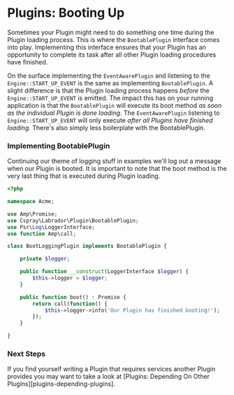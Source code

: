 # Plugins: Booting Up

Sometimes your Plugin might need to do something one time during the Plugin loading process. This is where the 
`BootablePlugin` interface comes into play. Implementing this interface ensures that your Plugin has an opportunity to 
complete its task after all other Plugin loading procedures have finished.

On the surface implementing the `EventAwarePlugin` and listening to the `Engine::START_UP_EVENT` is the same as 
implementing `BootablePlugin`. A slight difference is that the Plugin loading process happens _before_ the 
`Engine::START_UP_EVENT` is emitted. The impact this has on your running application is that the `BootablePlugin` will 
execute its boot method _as soon as the individual Plugin is done loading_. The `EventAwarePlugin` listening to `Engine::START_UP_EVENT` 
will only execute _after all Plugins have finished loading_. There's also simply less boilerplate with the BootablePlugin.

### Implementing BootablePlugin

Continuing our theme of logging stuff in examples we'll log out a message when our Plugin is booted. It is important to 
note that the boot method is the very last thing that is executed during Plugin loading.

```php
<?php

namespace Acme;

use Amp\Promise;
use Cspray\Labrador\Plugin\BootablePlugin;
use Psr\Log\LoggerInterface;
use function Amp\call;

class BootLoggingPlugin implements BootablePlugin {

    private $logger;

    public function __construct(LoggerInterface $logger) {
        $this->logger = $logger;
    }

    public function boot() : Promise {
        return call(function() {
            $this->logger->info('Our Plugin has finished booting!'); 
        }); 
    }

}
```

### Next Steps

If you find yourself writing a Plugin that requires services another Plugin provides you may want to take a look at 
[Plugins: Depending On Other Plugins][plugins-depending-plugins].
